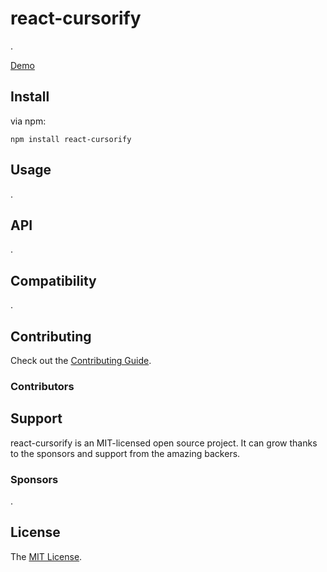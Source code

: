 # react-cursorify

.

[Demo](https://github.com/morethanmin/react-cursorify)

## Install

via npm:

```
npm install react-cursorify
```

## Usage

.

## API

.

## Compatibility

.

## Contributing

Check out the [Contributing Guide](.github/CONTRIBUTING.md).

### Contributors

<!--
Contributors template:
<a href="https://github.com/{username}"><img src="{src}" width="50px" alt="{username}" /></a>&nbsp;&nbsp;
-->

## Support

react-cursorify is an MIT-licensed open source project. It can grow thanks to the sponsors and support from the amazing backers.

### Sponsors

<!--
Sponsors template:
<a href="https://github.com/{uesrname}"><img src="{src}" width="50px" alt="{username}" /></a>&nbsp;&nbsp;
-->

.

## License

The [MIT License](LICENSE).
